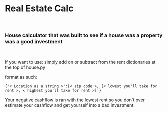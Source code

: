 # Real Estate Calc
<br>
<h3>House calculator that was built to see if a house was a property was a good investment</h3>
<br>
<p> If you want to use: simply add on or subtract from the rent dictionaries at the top of house.py

format as such: 

    {'< Location as a string >':[< zip code >, [< lowest you'll take for rent >, < highest you'll take for rent >]]}

Your negative cashflow is ran with the lowest rent so you don't over estimate your cashflow and get yourself into a bad investment.
</p>
